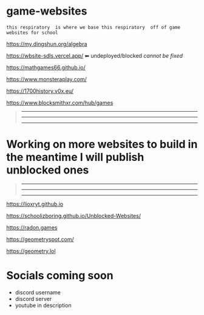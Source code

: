 # game-websites



``this respiratory  is where we base this respiratory  off of game websites for school``


  
  https://my.dingshun.org/algebra 

  https://wbsite-sdls.vercel.app/ ⬅ undeployed/blocked _cannot be fixed_
  
  https://mathgames66.github.io/
  
  https://www.monsteraplay.com/
  
  https://1700history.v0x.eu/
  
  https://www.blocksmithxr.com/hub/games

> -------------------------------------------------------------------------------------------------------
> -------------------------------------------------------------------------------------------------------
> -------------------------------------------------------------------------------------------------------
# Working on more websites to build in the meantime I will publish unblocked ones
> -------------------------------------------------------------------------------------------------------
> -------------------------------------------------------------------------------------------------------
> -------------------------------------------------------------------------------------------------------


https://lioxryt.github.io

https://schoolizboring.github.io/Unblocked-Websites/

https://radon.games

https://geometryspot.com/

https://geometry.lol


# Socials coming soon 

- discord username
- discord server
- youtube  in description 
